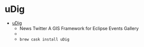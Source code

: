 # uDig
- [uDig](http://udig.refractions.net/)
  -  News Twitter A GIS Framework for Eclipse Events Gallery
  - 
  - `brew cask install uDig`
